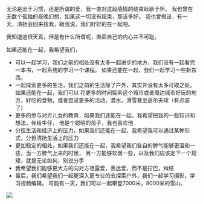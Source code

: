 无论是出于习惯，还是所谓的爱，我一直对这段感情的结束耿耿于怀。
我也曾在无数个孤独的夜晚幻想，如果这一切没有结束，那该多好。 
我也曾假设，有一天，清扬会回来找我，跟我说，我们好好的在一起吧。

我知道这很天真，但是有什么所谓呢，直面自己的内心并不可耻。

如果还能在一起，我希望我们，

* 可以一起学习，我们之前的相处没有太多一起进步的地方，我们没有一起看完一本书，一起系统的学习一个课程。
  如果还能在一起，我们一起学习一些新东西。
* 一起探索更多的生活，我们之前的生活除了户外，其实并没有太多可取之处。如果还能在一起，我们可以
  花更多的时间探索这个城市或者周边城市好玩的地方，好吃的食物，或者尝试更多的活动，潜水，滑雪甚至高尔夫球（有点装了）
* 更多的参与对方儿女的教育，如果我们还能在一起，我希望把我的一些知识和想法，传给牛仔，
  他是个聪明的孩子，我也喜欢他
* 分担生活和经济上的压力，如果我们还能在一起，我希望我可以通过某种形式，分担清扬生活上的压力
* 更加稳定的相处，如果我们还能在一起，我希望我们各自的脾气能够更温和一些，当一方脾气上来的时候，
  另一方能够软弱一些，以及我们应该定下一个规矩，就是无论如何，别说分手
* 我希望我们能够更大方的向对方坦露爱，表达爱，而不是拧巴，纠结
* 最后，我们希望我们一起更深入更专业的去探索户外，我们一起学习摄影，学习视频编辑。
  可能有一天，我们可以一起攀登7000米，8000米的雪山。

[![](https://pic1.imgdb.cn/item/63462e6b16f2c2beb1dedad1.jpg)](https://pic1.imgdb.cn/item/63462e6b16f2c2beb1dedabe.jpg)


